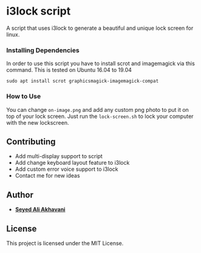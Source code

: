 # i3lock script

A script that uses i3lock to generate a beautiful and unique lock screen for linux.

### Installing Dependencies

In order to use this script you have to install scrot and imagemagick via this command. This is tested on Ubuntu 16.04 to 19.04

```
sudo apt install scrot graphicsmagick-imagemagick-compat
```

### How to Use

You can change `on-image.png` and add any custom png photo to put it on top of your lock screen. Just run the `lock-screen.sh` to lock your computer with the new lockscreen. 

## Contributing

* Add multi-display support to script
* Add change keyboard layout feature to i3lock
* Add custom error voice support to i3lock
* Contact me for new ideas

## Author

* [**Seyed Ali Akhavani**](https://akhavani.net)

## License

This project is licensed under the MIT License.
